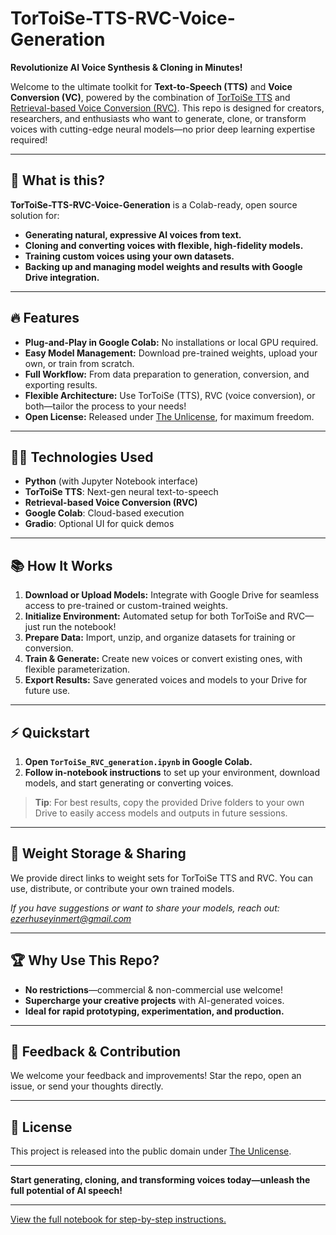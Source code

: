 # TorToiSe-TTS-RVC-Voice-Generation

**Revolutionize AI Voice Synthesis & Cloning in Minutes!**

Welcome to the ultimate toolkit for **Text-to-Speech (TTS)** and **Voice Conversion (VC)**, powered by the combination of [TorToiSe TTS](https://github.com/neonbjb/tortoise-tts) and [Retrieval-based Voice Conversion (RVC)](https://github.com/fumiama/Retrieval-based-Voice-Conversion-WebUI). This repo is designed for creators, researchers, and enthusiasts who want to generate, clone, or transform voices with cutting-edge neural models—no prior deep learning expertise required!

---

## 🚀 What is this?

**TorToiSe-TTS-RVC-Voice-Generation** is a Colab-ready, open source solution for:
- **Generating natural, expressive AI voices from text.**
- **Cloning and converting voices with flexible, high-fidelity models.**
- **Training custom voices using your own datasets.**
- **Backing up and managing model weights and results with Google Drive integration.**

---

## 🔥 Features

- **Plug-and-Play in Google Colab:** No installations or local GPU required.
- **Easy Model Management:** Download pre-trained weights, upload your own, or train from scratch.
- **Full Workflow:** From data preparation to generation, conversion, and exporting results.
- **Flexible Architecture:** Use TorToiSe (TTS), RVC (voice conversion), or both—tailor the process to your needs!
- **Open License:** Released under [The Unlicense](https://unlicense.org), for maximum freedom.

---

## 🧑‍💻 Technologies Used

- **Python** (with Jupyter Notebook interface)
- **TorToiSe TTS**: Next-gen neural text-to-speech
- **Retrieval-based Voice Conversion (RVC)**
- **Google Colab**: Cloud-based execution
- **Gradio**: Optional UI for quick demos

---

## 📚 How It Works

1. **Download or Upload Models:** Integrate with Google Drive for seamless access to pre-trained or custom-trained weights.
2. **Initialize Environment:** Automated setup for both TorToiSe and RVC—just run the notebook!
3. **Prepare Data:** Import, unzip, and organize datasets for training or conversion.
4. **Train & Generate:** Create new voices or convert existing ones, with flexible parameterization.
5. **Export Results:** Save generated voices and models to your Drive for future use.

---

## ⚡ Quickstart

1. **Open `TorToiSe_RVC_generation.ipynb` in Google Colab.**
2. **Follow in-notebook instructions** to set up your environment, download models, and start generating or converting voices.

> **Tip**: For best results, copy the provided Drive folders to your own Drive to easily access models and outputs in future sessions.

---

## 📂 Weight Storage & Sharing

We provide direct links to weight sets for TorToiSe TTS and RVC. You can use, distribute, or contribute your own trained models.

*If you have suggestions or want to share your models, reach out: ezerhuseyinmert@gmail.com*

---

## 🏆 Why Use This Repo?

- **No restrictions**—commercial & non-commercial use welcome!
- **Supercharge your creative projects** with AI-generated voices.
- **Ideal for rapid prototyping, experimentation, and production.**

---

## 💌 Feedback & Contribution

We welcome your feedback and improvements! Star the repo, open an issue, or send your thoughts directly.

---

## 📄 License

This project is released into the public domain under [The Unlicense](https://unlicense.org).

---

**Start generating, cloning, and transforming voices today—unleash the full potential of AI speech!**

---
[View the full notebook for step-by-step instructions.](TorToiSe_RVC_generation.ipynb)
